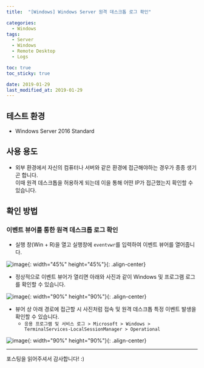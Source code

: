 ```yaml
---
title:  "[Windows] Windows Server 원격 데스크톱 로그 확인" 

categories:
  - Windows
tags:
  - Server
  - Windows
  - Remote Desktop
  - Logs

toc: true
toc_sticky: true

date: 2019-01-29
last_modified_at: 2019-01-29
---
```


## 테스트 환경
- Windows Server 2016 Standard
  
## 사용 용도
- 외부 환경에서 자신의 컴퓨터나 서버와 같은 환경에 접근해야하는 경우가 종종 생기곤 합니다.  
이때 원격 데스크톱을 허용하게 되는데 이을 통해 어떤 IP가 접근했는지 확인할 수 있습니다.
  
## 확인 방법
### 이벤트 뷰어를 통한 원격 데스크톱 로그 확인
* 실행 창(Win + R)을 열고 실행창에 `eventvwr`를 입력하여 이벤트 뷰어를 열어줍니다.

![image](https://blog.false.kr/assets/image/Post/Windows/Windows-Server-RDP-Log-Check/1.png){: width="45%" height="45%"}{: .align-center}

* 정상적으로 이벤트 뷰어가 열리면 아래와 사진과 같이 Windows 및 프로그램 로그를 확인할 수 있습니다.

![image](https://blog.false.kr/assets/image/Post/Windows/Windows-Server-RDP-Log-Check/2.png){: width="90%" height="90%"}{: .align-center}

* 뷰어 상 아래 경로에 접근할 시 사진처럼 접속 및 원격 데스크톱 특정 이벤트 발생을 확인할 수 있습니다.
  * `응용 프로그램 및 서비스 로그 > Microsoft > Windows > TerminalServices-LocalSessionManager > Operational`

![image](https://blog.false.kr/assets/image/Post/Windows/Windows-Server-RDP-Log-Check/3.png){: width="90%" height="90%"}{: .align-center}

---
포스팅을 읽어주셔서 감사합니다! :)
